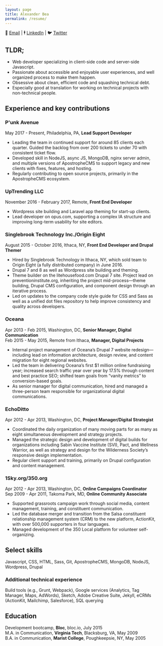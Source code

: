 ```yaml
---
layout: page
title: Alexander Bea
permalink: /resume/
---
```


📧 [Email](mailto:alex.bea@gmail.com) |
🕴 [LinkedIn](http://www.linkedin.com/in/alexbea) | 
🐦 [Twitter](https://twitter.com/alexbea)

## TLDR;
- Web developer specializing in client-side code and server-side Javascript.
- Passionate about accessible and enjoyable user experiences, and well organized process to make them happen.
- Obsessive about clean, efficient code and squashing technical debt.
- Especially good at translation for working on technical projects with non-technical people.

## Experience and key contributions

### P'unk Avenue
May 2017 - Present, Philadelphia, PA, **Lead Support Developer**

- Leading the team in continued support for around 85 clients each quarter. Guided the backlog from over 200 tickets to under 70 with consistent ticket flow.
- Developed skill in NodeJS, async JS, MongoDB, nginx server admin, and multiple versions of ApostropheCMS to support legacy and new clients with fixes, features, and hosting.
- Regularly contributing to open source projects, primarily in the ApostropheCMS ecosystem.

### UpTrending LLC
November 2016 - February 2017, Remote, **Front End Developer**

- Wordpress site building and Laravel app theming for start-up clients.
- Lead developer on opus.com, supporting a complex IA structure and improving long-term usability for site editors.

### Singlebrook Technology Inc./Origin Eight
August 2015 - October 2016, Ithaca, NY, **Front End Developer and Drupal Themer**

- Hired by Singlebrook Technology in Ithaca, NY, which sold team to Origin Eight (a fully distributed company) in June 2016.
- Drupal 7 and 8 as well as Wordpress site building and theming.
- Theme builder on the litehousefood.com Drupal 7 site. Project lead on preventioninstitute.org, inheriting the project mid-process—theme building, Drupal CMS configuration, and component design through an iterative process.
- Led on updates to the company code style guide for CSS and Sass as well as a unified dot files repository to help improve consistency and quality across developers.

### Oceana
Apr 2013 - Feb 2015, Washington, DC, **Senior Manager, Digital Communication**<br />
Feb 2015 - May 2015, Remote from Ithaca, **Manager, Digital Projects**

- Internal project management of Oceana’s Drupal 7 website redesign—including lead on information architecture, design review, and content migration for eight regional websites.
- Led the team in delivering Oceana’s first $1 million online fundraising year; increased search traffic year over year by 17.5% through content and best practice SEO; shifted team goals from “vanity metrics” to conversion-based goals.
- As senior manager for digital communication, hired and managed a three-person team responsible for organizational digital communications.

### EchoDitto
Apr 2012 - Apr 2013, Washington, DC, **Project Manager/Digital Strategist**

- Coordinated the daily organization of many moving parts for as many as eight simultaneous development and strategy projects.
- Managed the strategic design and development of digital builds for organizations including Sabin Vaccine Institute (SVI), Pact, and Wellness Warrior, as well as strategy and design for the Wilderness Society’s responsive design implementation.
- Regular client support and training, primarily on Drupal configuration and content management.

### 1Sky.org/350.org
Apr 2012 - Apr 2013, Washington, DC, **Online Campaigns Coordinator**<br />
Sep 2009 - Apr 2011, Takoma Park, MD, **Online Community Associate**

- Supported grassroots campaign work through social media, content management, training, and constituent communication.
- Led the database merger and transition from the Salsa constituent relationship management system (CRM) to the new platform, ActionKit, with over 500,000 supporters in four languages.
- Managed development of the 350 Local platform for volunteer self-organizing.

## Select skills
Javascript, CSS, HTML, Sass, Git, ApostropheCMS, MongoDB, NodeJS, Wordpress, Drupal

### Additional technical experience
Build tools (e.g., Grunt, Webpack), Google services (Analytics, Tag Manager, Maps, AdWords), Sketch, Adobe Creative Suite, Jekyll, eCRMs (ActionKit, Mailchimp, Salesforce), SQL querying

## Education
Development bootcamp, **Bloc**, bloc.io, July 2015<br />
M.A. in Communication, **Virginia Tech**, Blacksburg, VA, May 2009<br />
B.A. in Communication, **Marist College**, Poughkeepsie, NY, May 2005
